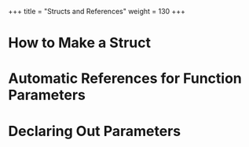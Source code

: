 +++
title = "Structs and References"
weight = 130
+++

# How to Make a Struct
# Automatic References for Function Parameters
# Declaring Out Parameters